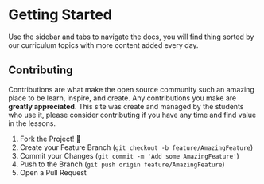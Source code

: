 # Getting Started

Use the sidebar and tabs to navigate the docs, you will find thing sorted by our curriculum topics with more content added every day.

<!-- [![IMAGE ALT TEXT](http://img.youtube.com/vi/YOUTUBE_VIDEO_ID_HERE/0.jpg)](http://www.youtube.com/watch?v=YOUTUBE_VIDEO_ID_HERE "Video Title") -->

## Contributing

Contributions are what make the open source community such an amazing place to be learn, inspire, and create. Any contributions you make are **greatly appreciated**. This site was create and managed by the students who use it, please consider contributing if you have any time and find value in the lessons.

1. Fork the Project! 🦾
2. Create your Feature Branch (`git checkout -b feature/AmazingFeature`)
3. Commit your Changes (`git commit -m 'Add some AmazingFeature'`)
4. Push to the Branch (`git push origin feature/AmazingFeature`)
5. Open a Pull Request
